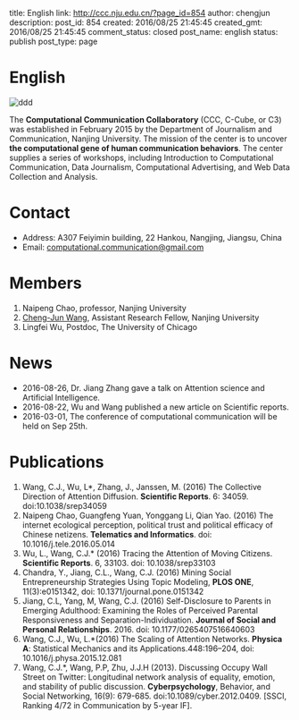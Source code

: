 title: English
link: http://ccc.nju.edu.cn/?page_id=854
author: chengjun
description: 
post_id: 854
created: 2016/08/25 21:45:45
created_gmt: 2016/08/25 21:45:45
comment_status: closed
post_name: english
status: publish
post_type: page

# English

![ddd](/wp-content/uploads/2016/06/ddd.png)

The **Computational Communication Collaboratory** (CCC, C-Cube, or C3) was established in February 2015 by the Department of Journalism and Communication, Nanjing University. The mission of the center is to uncover **the computational gene of human communication behaviors**. The center supplies a series of workshops, including Introduction to Computational Communication, Data Journalism, Computational Advertising, and Web Data Collection and Analysis.

# Contact

  * Address: A307 Feiyimin building, 22 Hankou, Nangjing, Jiangsu, China
  * Email: computational.communication@gmail.com

# Members

  1. Naipeng Chao, professor, Nanjing University
  2. [Cheng-Jun Wang](http://chengjunwang.com), Assistant Research Fellow, Nanjing University
  3. Lingfei Wu, Postdoc, The University of Chicago

# News

  * 2016-08-26, Dr. Jiang Zhang gave a talk on Attention science and Artificial Intelligence.
  * 2016-08-22, Wu and Wang published a new article on Scientific reports.
  * 2016-03-01, The conference of computational communication will be held on Sep 25th. 

# Publications

  1. Wang, C.J., Wu, L*, Zhang, J., Janssen, M. (2016) The Collective Direction of Attention Diffusion. **Scientific Reports**. 6: 34059. doi:10.1038/srep34059
  2. Naipeng Chao, Guangfeng Yuan, Yonggang Li, Qian Yao. (2016) The internet ecological perception, political trust and political efficacy of Chinese netizens. **Telematics and Informatics**. doi: 10.1016/j.tele.2016.05.014
  3. Wu, L., Wang, C.J.* (2016) Tracing the Attention of Moving Citizens. **Scientific Reports**. 6, 33103. doi: 10.1038/srep33103
  4. Chandra, Y., Jiang, C.L., Wang, C.J. (2016) Mining Social Entrepreneurship Strategies Using Topic Modeling, **PLOS ONE**, 11(3):e0151342, doi: 10.1371/journal.pone.0151342
  5. Jiang, C.L, Yang, M, Wang, C.J. (2016) Self-Disclosure to Parents in Emerging Adulthood: Examining the Roles of Perceived Parental Responsiveness and Separation-Individuation. **Journal of Social and Personal Relationships**. 2016. doi: 10.1177/0265407516640603
  6. Wang, C.J., Wu, L.*(2016) The Scaling of Attention Networks. **Physica A**: Statistical Mechanics and its Applications.448:196–204, doi: 10.1016/j.physa.2015.12.081
  7. Wang, C.J.*, Wang, P.P, Zhu, J.J.H (2013). Discussing Occupy Wall Street on Twitter: Longitudinal network analysis of equality, emotion, and stability of public discussion. **Cyberpsychology**, Behavior, and Social Networking, 16(9): 679-685. doi:10.1089/cyber.2012.0409. [SSCI, Ranking 4/72 in Communication by 5-year IF].
